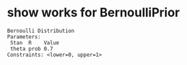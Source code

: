 # show works for BernoulliPrior

    Bernoulli Distribution
    Parameters:
     Stan  R    Value
     theta prob 0.7  
    Constraints: <lower=0, upper=1>


